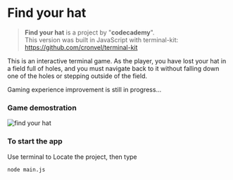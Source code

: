 # Find your hat
>**Find your hat** is a project by "**codecademy**". <br />
>This version was built in JavaScript with terminal-kit: https://github.com/cronvel/terminal-kit

This is an interactive terminal game. As the player, you have lost your hat in a field full of holes, and you must navigate back to it without falling down one of the holes or stepping outside of the field.

Gaming experience improvement is still in progress...

### Game demostration
![find your hat](demostration/Find-Your-Hat_Demo.gif)

### To start the app
Use terminal to Locate the project, then type
```bash
node main.js
```
